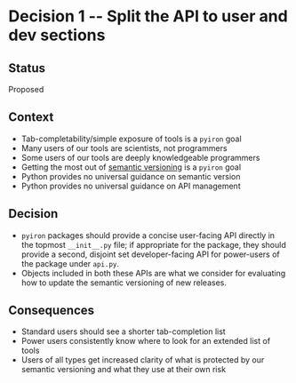 # Decision 1 -- Split the API to user and dev sections

## Status

Proposed

## Context

- Tab-completability/simple exposure of tools is a `pyiron` goal
- Many users of our tools are scientists, not programmers
- Some users of our tools are deeply knowledgeable programmers
- Getting the most out of [semantic versioning](https://semver.org/) is a `pyiron` goal 
- Python provides no universal guidance on semantic version
- Python provides no universal guidance on API management

## Decision

- `pyiron` packages should provide a concise user-facing API directly in the topmost `__init__.py` file; if appropriate for the package, they should provide a second, disjoint set developer-facing API for power-users of the package under `api.py`.
- Objects included in both these APIs are what we consider for evaluating how to update the semantic versioning of new releases.

## Consequences

- Standard users should see a shorter tab-completion list 
- Power users consistently know where to look for an extended list of tools
- Users of all types get increased clarity of what is protected by our semantic versioning and what they use at their own risk
